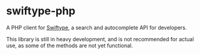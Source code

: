 swiftype-php
============

A PHP client for [Swiftype](http://swiftype.com), a search and autocomplete API for developers.

This library is still in heavy development, and is not recommended for actual use, as some of the methods are not yet functional.